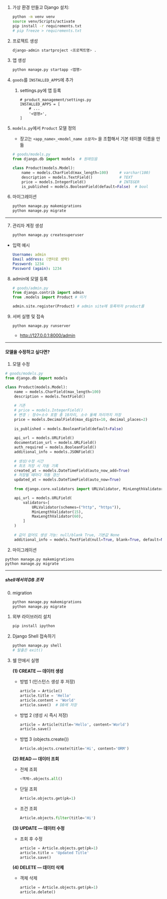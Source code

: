 1. 가상 환경 만들고 Django 설치: 

   ```bash
   python -m venv venv
   source venv/Scripts/activate
   pip install -r requirements.txt
   # pip freeze > requirements.txt
   ```

2. 프로젝트 생성

   ```bash
   django-admin startproject <프로젝트명> .
   ```

3. 앱 생성

   ```bash
   python manage.py startapp <앱명>
   ```

4. `goods`를 `INSTALLED_APPS`에 추가

   1. settings.py에 앱 등록

      ```
      # product_management/settings.py
      INSTALLED_APPS = [
          # ...
          '<앱명>',
      ]
      ```

5. `models.py`에서 `Product` 모델 정의 

   - 장고는 `<app_name>_<model_name 소문자>` 을 조합해서 기본 테이블 이름을 만듦

   ```python
   # goods/models.py
   from django.db import models  # 원래있음
   
   class Product(models.Model):
       name = models.CharField(max_length=100)     # varchar(100)
       description = models.TextField()            # TEXT
       price = models.IntegerField()               # INTEGER
       is_published = models.BooleanField(default=False)  # bool
   ```

6. 마이그레이션

   ```bash
   python manage.py makemigrations
   python manage.py migrate
   ```

---

7. 관리자 계정 생성

   ```bash
   python manage.py createsuperuser 
   ```

 - 입력 예시

   ```yaml
   Username: admin
   Email address: (엔터로 생략)
   Password: 1234
   Password (again): 1234
   ```

8. admin에 모델 등록

   ```python
   # goods/admin.py
   from django.contrib import admin
   from .models import Product # 이거
   
   admin.site.register(Product) # admin site에 등록하자 product를
   ```

9. 서버 실행 및 접속

   ```bash
   python manage.py runserver
   ```

   - http://127.0.0.1:8000/admin



---

#### 모델을 수정하고 싶다면?

1) 모델 수정

```python
# goods/models.py
from django.db import models

class Product(models.Model):
    name = models.CharField(max_length=100)
    description = models.TextField()
    
    # 기존
    # price = models.IntegerField()
    # 변경 : 정수+소수 포함 총 10자리, 소수 둘째 자리까지 저장
    price = models.DecimalField(max_digits=10, decimal_places=2)
    
    is_published = models.BooleanField(default=False)
	
    api_url = models.URLField()
    documentation_url = models.URLField()
    auth_required = models.BooleanField()
    additional_info = models.JSONField()
    
    # 생성/수정 시간
    # 최초 저장 시 자동 기록
    created_at = models.DateTimeField(auto_now_add=True)
    # 저장될 때마다 자동 갱신
    updated_at = models.DateTimeField(auto_now=True)
    
    from django.core.validators import URLValidator, MinLengthValidator, MaxLengthValidator

    api_url = models.URLField(
        validators=[
            URLValidator(schemes=("http", "https")),
            MinLengthValidator(15),
            MaxLengthValidator(60),
        ]
    )
    
    # 값이 없어도 생성 가능: null/blank True, 기본값 None
    additional_info = models.TextField(null=True, blank=True, default=None)
```

2) 마이그레이션

```
python manage.py makemigrations
python manage.py migrate
```



---

##### shell에서의 DB 조작

0. migration

   ```bash
   python manage.py makemigrations
   python manage.py migrate
   ```

   

1. 외부 라이브러리 설치

   ```BASH
   pip install ipython
   ```

2. Django Shell 접속하기

   ```bash
   python manage.py shell
   # 탈출은 exit()
   ```

3. 쉘 안에서 실행

   **(1) CREATE — 데이터 생성**

   - 방법 1 (인스턴스 생성 후 저장)

     ```python
     article = Article()
     article.title = 'Hello'
     article.content = 'World'
     article.save()  # DB에 저장
     ```

   - 방법 2 (생성 시 즉시 저장)

     ```python
     article = Article(title='Hello', content='World')
     article.save()
     ```

   - 방법 3 (objects.create())

     ```python
     Article.objects.create(title='Hi', content='ORM')
     ```

   

   **(2) READ — 데이터 조회**

   - 전체 조회

     ```python
     <객체>.objects.all()
     ```

   - 단일 조회

     ```python
     Article.objects.get(pk=1)
     ```

   - 조건 조회

     ```python
     Article.objects.filter(title='Hi')
     ```

   

   **(3) UPDATE — 데이터 수정**

   - 조회 후 수정

     ```python
     article = Article.objects.get(pk=1)
     article.title = 'Updated Title'
     article.save()
     ```

   

   **(4) DELETE — 데이터 삭제**

   - 객체 삭제

     ```python
     article = Article.objects.get(pk=1)
     article.delete()
     ```

     

   
